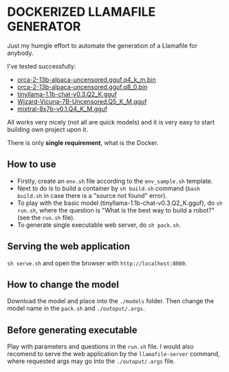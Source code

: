 # DOCKERIZED LLAMAFILE GENERATOR

Just my humgle effort to automate the generation of a Llamafile for anybody.

I've tested successfully:

- [orca-2-13b-alpaca-uncensored.gguf.q4_k_m.bin](https://huggingface.co/athirdpath/Orca-2-13b-Alpaca-Uncensored)
- [orca-2-13b-alpaca-uncensored.gguf.q8_0.bin](https://huggingface.co/athirdpath/Orca-2-13b-Alpaca-Uncensored)
- [tinyllama-1.1b-chat-v0.3.Q2_K.gguf](https://huggingface.co/TheBloke/TinyLlama-1.1B-Chat-v0.3-GGUF)
- [Wizard-Vicuna-7B-Uncensored.Q5_K_M.gguf](https://huggingface.co/TheBloke/Wizard-Vicuna-7B-Uncensored-GPTQ)
- [mixtral-8x7b-v0.1.Q4_K_M.gguf](https://huggingface.co/TheBloke/Mixtral-8x7B-v0.1-GGUF)

All works very nicely (not all are quick models) and it is very easy to start building own project upon it.

There is only **single requirement**, what is the Docker.

## How to use

- Firstly, create an `env.sh` file according to the `env_sample.sh` template.
- Next to do is to build a container by `sh build.sh` command (`bash build.sh` in case there is a "source not found" error).
- To play with the basic model (tinyllama-1.1b-chat-v0.3.Q2_K.gguf), do `sh run.sh`, where the question is "What is the best way to build a robot?" (see the `run.sh` file).
- To generate single executable web server, do `sh pack.sh`.

## Serving the web application

`sh serve.sh` and open the browser with `http://localhost:8080`.

## How to change the model

Download the model and place into the `./models` folder. Then change the model name in the `pack.sh` and `./outoput/.args`.

## Before generating executable

Play with parameters and questions in the `run.sh` file. I would also recomend to serve the web application by the `llamafile-server` command, where requested args may go into the `./outoput/.args` file.
